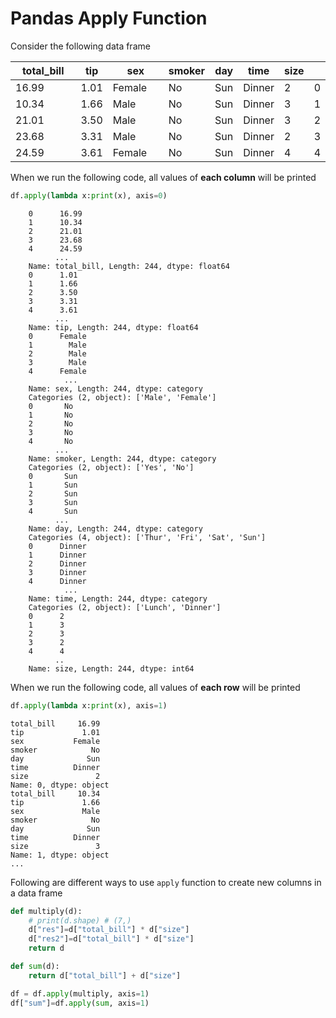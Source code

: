 # Pandas Apply Function

Consider the following data frame

<table><thead><tr><th width="106">total_bill</th><th>tip</th><th width="88">sex</th><th>smoker</th><th>day</th><th>time</th><th>size</th><th data-hidden></th></tr></thead><tbody><tr><td>16.99</td><td>1.01</td><td>Female</td><td>No</td><td>Sun</td><td>Dinner</td><td>2</td><td>0</td></tr><tr><td>10.34</td><td>1.66</td><td>Male</td><td>No</td><td>Sun</td><td>Dinner</td><td>3</td><td>1</td></tr><tr><td>21.01</td><td>3.50</td><td>Male</td><td>No</td><td>Sun</td><td>Dinner</td><td>3</td><td>2</td></tr><tr><td>23.68</td><td>3.31</td><td>Male</td><td>No</td><td>Sun</td><td>Dinner</td><td>2</td><td>3</td></tr><tr><td>24.59</td><td>3.61</td><td>Female</td><td>No</td><td>Sun</td><td>Dinner</td><td>4</td><td>4</td></tr></tbody></table>

When we run the following code, all values of **each column** will be printed

```python
df.apply(lambda x:print(x), axis=0)
```

```
    0      16.99
    1      10.34
    2      21.01
    3      23.68
    4      24.59
          ...
    Name: total_bill, Length: 244, dtype: float64
    0      1.01
    1      1.66
    2      3.50
    3      3.31
    4      3.61
          ...
    Name: tip, Length: 244, dtype: float64
    0      Female
    1        Male
    2        Male
    3        Male
    4      Female
            ...
    Name: sex, Length: 244, dtype: category
    Categories (2, object): ['Male', 'Female']
    0       No
    1       No
    2       No
    3       No
    4       No
          ...
    Name: smoker, Length: 244, dtype: category
    Categories (2, object): ['Yes', 'No']
    0       Sun
    1       Sun
    2       Sun
    3       Sun
    4       Sun
          ...
    Name: day, Length: 244, dtype: category
    Categories (4, object): ['Thur', 'Fri', 'Sat', 'Sun']
    0      Dinner
    1      Dinner
    2      Dinner
    3      Dinner
    4      Dinner
            ...
    Name: time, Length: 244, dtype: category
    Categories (2, object): ['Lunch', 'Dinner']
    0      2
    1      3
    2      3
    3      2
    4      4
          ..
    Name: size, Length: 244, dtype: int64

```

When we run the following code, all values of **each row** will be printed

```python
df.apply(lambda x:print(x), axis=1)
```

```
total_bill     16.99
tip             1.01
sex           Female
smoker            No
day              Sun
time          Dinner
size               2
Name: 0, dtype: object
total_bill     10.34
tip             1.66
sex             Male
smoker            No
day              Sun
time          Dinner
size               3
Name: 1, dtype: object
...
```

Following are different ways to use `apply` function to create new columns in a data frame

```python
def multiply(d):
    # print(d.shape) # (7,)
    d["res"]=d["total_bill"] * d["size"]
    d["res2"]=d["total_bill"] * d["size"]
    return d

def sum(d):
    return d["total_bill"] + d["size"]

df = df.apply(multiply, axis=1)
df["sum"]=df.apply(sum, axis=1)
```
